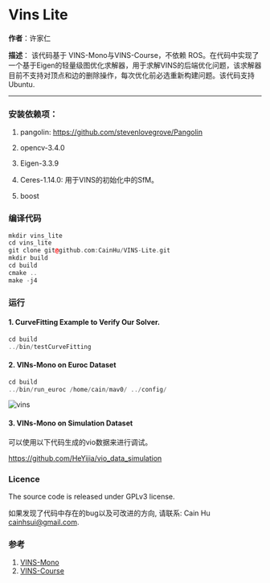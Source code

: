 # Vins Lite
**作者**：许家仁

**描述**：
该代码基于 VINS-Mono与VINS-Course，不依赖 ROS。在代码中实现了一个基于Eigen的轻量级图优化求解器，用于求解VINS的后端优化问题，该求解器目前不支持对顶点和边的删除操作，每次优化前必选重新构建问题。该代码支持 Ubuntu.
______

### 安装依赖项：

1. pangolin: <https://github.com/stevenlovegrove/Pangolin>

2. opencv-3.4.0

3. Eigen-3.3.9

4. Ceres-1.14.0: 用于VINS的初始化中的SfM。

5. boost

### 编译代码

```c++
mkdir vins_lite
cd vins_lite
git clone git@github.com:CainHu/VINS-Lite.git
mkdir build 
cd build
cmake ..
make -j4
```

### 运行
#### 1. CurveFitting Example to Verify Our Solver.
```c++
cd build
../bin/testCurveFitting 
```

#### 2. VINs-Mono on Euroc Dataset
```c++
cd build
../bin/run_euroc /home/cain/mav0/ ../config/
```
![vins](doc/vins.gif)

#### 3. VINs-Mono on Simulation Dataset

可以使用以下代码生成的vio数据来进行调试。

<https://github.com/HeYijia/vio_data_simulation>

### Licence

The source code is released under GPLv3 license.

如果发现了代码中存在的bug以及可改进的方向, 请联系: Cain Hu <cainhsui@gmail.com>.

### 参考

1. [VINS-Mono](https://github.com/HKUST-Aerial-Robotics/VINS-Mono)
2. [VINS-Course](https://github.com/HeYijia/VINS-Course)


